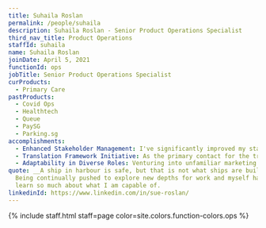 ```yaml
---
title: Suhaila Roslan
permalink: /people/suhaila
description: Suhaila Roslan - Senior Product Operations Specialist
third_nav_title: Product Operations
staffId: suhaila
name: Suhaila Roslan
joinDate: April 5, 2021
functionId: ops
jobTitle: Senior Product Operations Specialist
curProducts:
  - Primary Care
pastProducts:
  - Covid Ops
  - Healthtech
  - Queue
  - PaySG
  - Parking.sg
accomplishments:
  - Enhanced Stakeholder Management: I've significantly improved my stakeholder management skills, successfully navigating independent liaisons and onboarding initiatives with various stakeholders.
  - Translation Framework Initiative: As the primary contact for the translation framework, I've efficiently coordinated cross-functional tasks between agencies, vendors, and our engineering team which highlighted my ability to handle multifaceted responsibilities with diverse teams even to myself.
  - Adaptability in Diverse Roles: Venturing into unfamiliar marketing efforts and cross-functional roles has demonstrated my adaptability and eagerness to embrace and succeed in new challenges.
quote: __A ship in harbour is safe, but that is not what ships are built for.__
  Being continually pushed to explore new depths for work and myself has made me
  learn so much about what I am capable of.
linkedinId: https://www.linkedin.com/in/sue-roslan/
---
```


{% include staff.html staff=page color=site.colors.function-colors.ops %}
